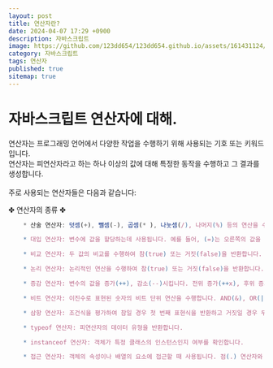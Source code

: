 ```yaml
---
layout: post
title: 연산자란?
date: 2024-04-07 17:29 +0900
description: 자바스크립트
image: https://github.com/123dd654/123dd654.github.io/assets/161431124/4bca9465-c91f-48ab-92ed-0eef35542c0f
category: 자바스크립트
tags: 연산자
published: true
sitemap: true
---
```




# 자바스크립트 연산자에 대해.<br />

연산자는 프로그래밍 언어에서 다양한 작업을 수행하기 위해 사용되는 기호 또는 키워드입니다.<br />
연산자는 피연산자라고 하는 하나 이상의 값에 대해 특정한 동작을 수행하고 그 결과를 생성합니다.<br />
<br />
주로 사용되는 연산자들은 다음과 같습니다:

✤ 연산자의 종류 ✤
````javascript 
    * 산술 연산자: 덧셈(+), 뺄셈(-), 곱셈(* ), 나눗셈(/), 나머지(%) 등의 연산을 수행합니다.

    * 대입 연산자: 변수에 값을 할당하는데 사용됩니다. 예를 들어, (=)는 오른쪽의 값을 왼쪽의 변수에 할당합니다.

    * 비교 연산자: 두 값의 비교를 수행하여 참(true) 또는 거짓(false)을 반환합니다. 예를 들어, (==), (!=), (>), (<), (>=), (<=) 등이 있습니다.

    * 논리 연산자: 논리적인 연산을 수행하여 참(true) 또는 거짓(false)을 반환합니다. 주로 AND(&&), OR(||), NOT(!) 연산자가 사용됩니다.

    * 증감 연산자: 변수의 값을 증가(++), 감소(--)시킵니다. 전위 증가(++x), 후위 증가(x++)와 같은 형태로 사용됩니다.

    * 비트 연산자: 이진수로 표현된 숫자의 비트 단위 연산을 수행합니다. AND(&), OR(|), XOR(^), 비트 이동(<<, >>) 등이 있습니다.

    * 삼항 연산자: 조건식을 평가하여 참일 경우 첫 번째 표현식을 반환하고 거짓일 경우 두 번째 표현식을 반환합니다. 일반적으로 (조건식 ? 표현식1 : 표현식2) 형태로 사용됩니다.

    * typeof 연산자: 피연산자의 데이터 유형을 반환합니다.

    * instanceof 연산자: 객체가 특정 클래스의 인스턴스인지 여부를 확인합니다.

    * 접근 연산자: 객체의 속성이나 배열의 요소에 접근할 때 사용됩니다. 점(.) 연산자와 대괄호([]) 연산자가 있습니다.
````


                